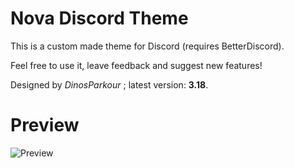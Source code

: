 # Nova Discord Theme
This is a custom made theme for Discord (requires BetterDiscord).

Feel free to use it, leave feedback and suggest new features!

Designed by *DinosParkour* ; latest version: **3.18**.

# Preview
![Preview](https://i.imgur.com/b5HOTSx.png)
